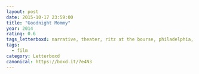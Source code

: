 ```yaml
---
layout: post 
date: 2015-10-17 23:59:00
title: "Goodnight Mommy"
year: 2014
rating: 0.6
tags_letterboxd: narrative, theater, ritz at the bourse, philadelphia, leah, Robtober
tags:
  - film
category: Letterboxd
canonical: https://boxd.it/7e4N3
---
```


